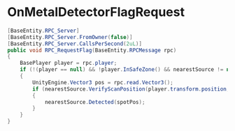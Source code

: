 <Badge type="danger" text="Carbon Compatible"/><Badge type="warning" text="Oxide Compatible"/>
# OnMetalDetectorFlagRequest
```csharp
[BaseEntity.RPC_Server]
[BaseEntity.RPC_Server.FromOwner(false)]
[BaseEntity.RPC_Server.CallsPerSecond(2uL)]
public void RPC_RequestFlag(BaseEntity.RPCMessage rpc)
{
	BasePlayer player = rpc.player;
	if (!(player == null) && !player.InSafeZone() && nearestSource != null)
	{
		UnityEngine.Vector3 pos = rpc.read.Vector3();
		if (nearestSource.VerifyScanPosition(player.transform.position, pos, out var spotPos))
		{
			nearestSource.Detected(spotPos);
		}
	}
}

```
